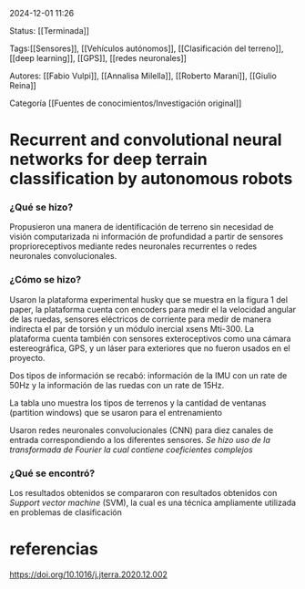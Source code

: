 2024-12-01 11:26

Status: [[Terminada]]

Tags:[[Sensores]], [[Vehículos autónomos]], [[Clasificación del terreno]], [[deep learning]], [[GPS]], [[redes neuronales]] 

Autores: [[Fabio Vulpi]], [[Annalisa Milella]], [[Roberto Marani]], [[Giulio Reina]]

Categoría [[Fuentes de conocimientos/Investigación original]]


# Recurrent and convolutional neural networks for deep terrain classification by autonomous robots

### ¿Qué se hizo?
Propusieron una manera de identificación de terreno sin necesidad de visión computarizada ni información de profundidad a partir de sensores proprioreceptivos  mediante redes neuronales recurrentes o redes neuronales convolucionales.


### ¿Cómo se hizo?
Usaron la plataforma experimental husky que se muestra en la figura 1 del paper, la plataforma cuenta con encoders para medir el la velocidad angular de las ruedas, sensores eléctricos de corriente para medir de manera indirecta el par de torsión y un módulo inercial xsens Mti-300. La plataforma cuenta también con sensores exteroceptivos como una cámara estereográfica, GPS, y un láser para exteriores que no fueron usados en el proyecto.

Dos tipos de información se recabó: información de la IMU con un rate de 50Hz y la información de las ruedas con un rate de 15Hz.

La tabla uno muestra los tipos de terrenos y la cantidad de ventanas (partition windows) que se usaron para el entrenamiento

Usaron redes neuronales convolucionales (CNN) para diez canales de entrada correspondiendo a los diferentes sensores. *Se hizo uso de la transformada de Fourier la cual contiene coeficientes complejos*


### ¿Qué se encontró? 
Los resultados obtenidos se compararon con resultados obtenidos con  *Support vector machine* (SVM), la cual es una técnica ampliamente utilizada en problemas de clasificación

# referencias
https://doi.org/10.1016/j.jterra.2020.12.002


